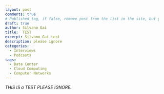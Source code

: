 ```yaml
---
layout: post
comments: true
# Published tag, if false, remove post from the list in the site, but you can access directly from URL
draft: true
author: Silvano Gai
title:  TEST
excerpt: Silvano Gai test
description: please ignore
categories:
  - Interviews
  - Podcasts
tags:
  - Data Center
  - Cloud Computing
  - Computer Networks
---
```


*THIS IS a TEST PLEASE IGNORE.*
